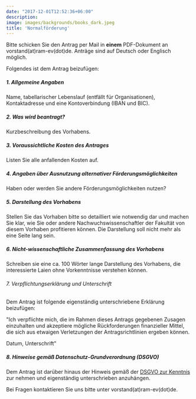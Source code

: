 ```yaml
---
date: "2017-12-01T12:52:36+06:00"
description: 
image: images/backgrounds/books_dark.jpeg
title: 'Normalförderung'
---
```



Bitte schicken Sie den Antrag per Mail in **einem** PDF-Dokument an vorstand(at)ram-ev(dot)de. Anträge sind auf Deutsch oder Englisch möglich.

Folgendes ist dem Antrag beizufügen:

##### 1. Allgemeine Angaben
Name, tabellarischer Lebenslauf (entfällt für Organisationen), Kontaktadresse und eine Kontoverbindung (IBAN und BIC).

##### 2. Was wird beantragt?
Kurzbeschreibung des Vorhabens.

##### 3. Voraussichtliche Kosten des Antrages
Listen Sie alle anfallenden Kosten auf.

##### 4. Angaben über Ausnutzung alternativer Förderungsmöglichkeiten
Haben oder werden Sie andere Förderungsmöglichkeiten nutzen?

##### 5. Darstellung des Vorhabens
Stellen Sie das Vorhaben bitte so detailliert wie notwendig dar und machen Sie klar, wie Sie oder andere Nachwuchswissenschaftler der Fakultät von diesem Vorhaben profitieren können. Die Darstellung soll nicht mehr als eine Seite lang sein.

##### 6. Nicht-wissenschaftliche Zusammenfassung des Vorhabens
Schreiben sie eine ca. 100 Wörter lange Darstellung des Vorhabens, die interessierte Laien ohne Vorkenntnisse verstehen können.

###### 7. Verpflichtungserklärung und Unterschrift
Dem Antrag ist folgende eigenständig unterschriebene Erklärung beizufügen:

"Ich verpflichte mich, die im Rahmen dieses Antrags gegebenen Zusagen einzuhalten und akzeptiere mögliche Rückforderungen finanzieller Mittel, die sich aus etwaigen Verletzungen der Antragsrichtlinien ergeben können.

Datum, Unterschrift"

##### 8. Hinweise gemäß Datenschutz-Grundverordnung (DSGVO)
Dem Antrag ist darüber hinaus der Hinweis gemäß der [DSGVO zur Kenntnis](/files/dsgvo.pdf) zur nehmen und eigenständig unterschrieben anzuhängen.

Bei Fragen kontaktieren Sie uns bitte unter vorstand(at)ram-ev(dot)de.